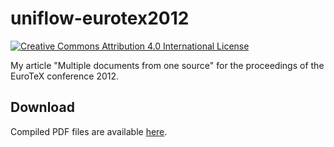 # uniflow-eurotex2012

[![Creative Commons Attribution 4.0 International License](https://i.creativecommons.org/l/by/4.0/80x15.png)](http://creativecommons.org/licenses/by/4.0/)

My article "Multiple documents from one source" for the proceedings of the EuroTeX conference 2012.

## Download

Compiled PDF files are available [here](https://github.com/leoarnold/uniflow-eurotex2012/releases).

